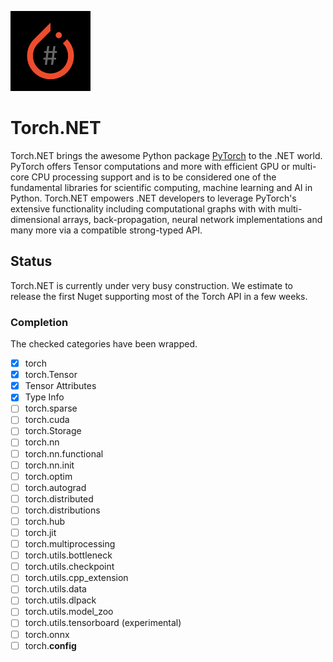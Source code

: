 ![Logo](docs/art/Torch.NET_128.png)

# Torch.NET

Torch.NET brings the awesome Python package [PyTorch](https://pytorch.org) to the .NET world. PyTorch offers Tensor computations and more with efficient GPU or multi-core CPU processing support and is to be considered one of the fundamental libraries for scientific computing, machine learning and AI in Python. Torch.NET empowers .NET developers to leverage PyTorch's extensive functionality including computational graphs with with multi-dimensional arrays, back-propagation, neural network implementations and many more via a compatible strong-typed API.

## Status

Torch.NET is currently under very busy construction. We estimate to release the first Nuget supporting most of the Torch API in a few weeks. 

### Completion
The checked categories have been wrapped.
- [x] torch
- [x] torch.Tensor
- [x] Tensor Attributes
- [x] Type Info
- [ ] torch.sparse
- [ ] torch.cuda
- [ ] torch.Storage
- [ ] torch.nn
- [ ] torch.nn.functional
- [ ] torch.nn.init
- [ ] torch.optim
- [ ] torch.autograd
- [ ] torch.distributed
- [ ] torch.distributions
- [ ] torch.hub
- [ ] torch.jit
- [ ] torch.multiprocessing
- [ ] torch.utils.bottleneck
- [ ] torch.utils.checkpoint
- [ ] torch.utils.cpp_extension
- [ ] torch.utils.data
- [ ] torch.utils.dlpack
- [ ] torch.utils.model_zoo
- [ ] torch.utils.tensorboard (experimental)
- [ ] torch.onnx
- [ ] torch.__config__
